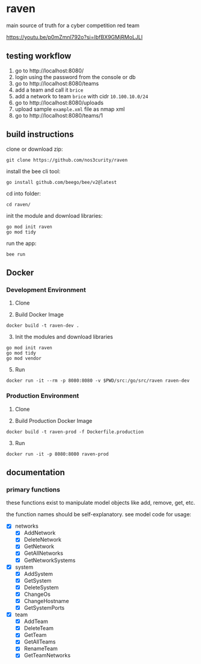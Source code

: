 # raven

main source of truth for a cyber competition red team

https://youtu.be/p0mZmnl792o?si=IbfBX9GMjRMoLJLl

## testing workflow

1) go to http://localhost:8080/
2) login using the password from the console or db
3) go to http://localhost:8080/teams
4) add a team and call it `brice`
5) add a network to team `brice` with cidr `10.100.10.0/24`
6) go to http://localhost:8080/uploads
7) upload sample `example.xml` file as nmap xml
8) go to http://localhost:8080/teams/1

## build instructions

clone or download zip:
```
git clone https://github.com/nos3curity/raven
```

install the bee cli tool:
```
go install github.com/beego/bee/v2@latest
```

cd into folder:
```
cd raven/
```

init the module and download libraries:
```
go mod init raven
go mod tidy
```

run the app:
```
bee run
```

## Docker

### Development Environment

1. Clone

2. Build Docker Image

```
docker build -t raven-dev .
```

3. Init the modules and download libraries
```
go mod init raven
go mod tidy
go mod vendor
```

5. Run

```
docker run -it --rm -p 8080:8080 -v $PWD/src:/go/src/raven raven-dev
```

### Production Environment

1. Clone

2. Build Production Docker Image
```
docker build -t raven-prod -f Dockerfile.production
```

3. Run
```
docker run -it -p 8080:8080 raven-prod
```

## documentation

### primary functions

these functions exist to manipulate model objects like add, remove, get, etc.

the function names should be self-explanatory. see model code for usage:
- [x] networks
	- [x] AddNetwork
	- [x] DeleteNetwork
	- [x] GetNetwork
	- [x] GetAllNetworks
	- [x] GetNetworkSystems
- [x] system
	- [x] AddSystem
	- [x] GetSystem
	- [x] DeleteSystem
	- [x] ChangeOs
	- [x] ChangeHostname
	- [x] GetSystemPorts
- [x] team
	- [x] AddTeam
	- [x] DeleteTeam
	- [x] GetTeam
	- [x] GetAllTeams
	- [x] RenameTeam
	- [x] GetTeamNetworks
